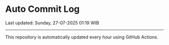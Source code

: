# Auto Commit Log

Last updated: Sunday, 27-07-2025 01:19 WIB

---

This repository is automatically updated every hour using GitHub Actions.
